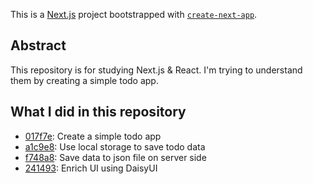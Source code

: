 This is a [Next.js](https://nextjs.org/) project bootstrapped with [`create-next-app`](https://github.com/vercel/next.js/tree/canary/packages/create-next-app).

## Abstract
This repository is for studying Next.js & React.
I'm trying to understand them by creating a simple todo app.

## What I did in this repository
- [017f7e](https://github.com/zukain5/nextjs-sandbox/commit/017f7ea375a509e14e45d5035af256b006118209): Create a simple todo app
- [a1c9e8](https://github.com/zukain5/nextjs-sandbox/commit/a1c9e8717d129aecc3b1b5f595dc24d28f2abae0): Use local storage to save todo data
- [f748a8](https://github.com/zukain5/nextjs-sandbox/commit/f748a83d836abcc5fb9a1e0821c8139f3302230c): Save data to json file on server side
- [241493](https://github.com/zukain5/nextjs-sandbox/commit/241493919b58dc52281e3c7a25eb8ae2ddcfeb30): Enrich UI using DaisyUI

